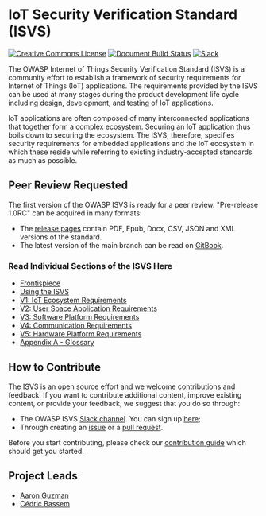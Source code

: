 # IoT Security Verification Standard (ISVS)

[![Creative Commons License](https://licensebuttons.net/l/by-sa/4.0/88x31.png)](https://creativecommons.org/licenses/by-sa/4.0/ "CC BY-SA 4.0")
[![Document Build Status](https://github.com/OWASP/IoT-Security-Verification-Standard-ISVS/workflows/Document%20Build/badge.svg)](https://github.com/OWASP/IoT-Security-Verification-Standard-ISVS/actions?workflow%3A"Document+Build")
[![Slack](https://img.shields.io/badge/chat%20on-slack-46BC99.svg)](https://owasp.slack.com/messages/project-isvs)


The OWASP Internet of Things Security Verification Standard (ISVS) is a community effort to establish a framework of security requirements for Internet of Things (IoT) applications. The requirements provided by the ISVS can be used at many stages during the product development life cycle including design, development, and testing of IoT applications.

IoT applications are often composed of many interconnected applications that together form a complex ecosystem. Securing an IoT application thus boils down to securing the ecosystem. The ISVS, therefore, specifies security requirements for embedded applications and the IoT ecosystem in which these reside while referring to existing industry-accepted standards as much as possible.

## Peer Review Requested
The first version of the OWASP ISVS is ready for a peer review. "Pre-release 1.0RC" can be acquired in many formats:

* The [release pages](https://github.com/OWASP/IoT-Security-Verification-Standard-ISVS/releases) contain PDF, Epub, Docx, CSV, JSON and XML versions of the standard.
* The latest version of the main branch can be read on [GitBook](https://owasp-isvs.gitbook.io/owasp-isvs-pr).

### Read Individual Sections of the ISVS Here
* [Frontispiece](https://github.com/OWASP/IoT-Security-Verification-Standard-ISVS/blob/master/en/0x01-Frontispiece.md)
* [Using the ISVS](https://github.com/OWASP/IoT-Security-Verification-Standard-ISVS/blob/master/en/Using_ISVS.md)
* [V1: IoT Ecosystem Requirements](https://github.com/OWASP/IoT-Security-Verification-Standard-ISVS/blob/master/en/V1-IoT_Ecosystem_Requirements.md)
* [V2: User Space Application Requirements](https://github.com/OWASP/IoT-Security-Verification-Standard-ISVS/blob/master/en/V2-User_Space_Application_Requirements.md)
* [V3: Software Platform Requirements](https://github.com/OWASP/IoT-Security-Verification-Standard-ISVS/blob/master/en/V3-Software_Platform_Requirements.md)
* [V4: Communication Requirements](https://github.com/OWASP/IoT-Security-Verification-Standard-ISVS/blob/master/en/V4-Communication_Requirements.md)
* [V5: Hardware Platform Requirements](https://github.com/OWASP/IoT-Security-Verification-Standard-ISVS/blob/master/en/V5-Hardware_Platform_Requirements.md)
* [Appendix A - Glossary](https://github.com/OWASP/IoT-Security-Verification-Standard-ISVS/blob/master/en/Appendix_A-Glossary.md)

## How to Contribute
The ISVS is an open source effort and we welcome contributions and feedback. If you want to contribute additional content, improve existing content, or provide your feedback, we suggest that you do so through:

* The OWASP ISVS [Slack channel](https://owasp.slack.com/messages/project-isvs/details/). You can sign up [here](https://owasp.slack.com/join/shared_invite/zt-g398htpy-AZ40HOM1WUOZguJKbblqkw#/);
* Through creating an [issue](https://github.com/OWASP/IoT-Security-Verification-Standard-ISVS/issues) or a [pull request](https://github.com/OWASP/IoT-Security-Verification-Standard-ISVS/pulls).

Before you start contributing, please check our [contribution guide](https://github.com/OWASP/IoT-Security-Verification-Standard-ISVS/blob/master/Contributing.md "Contribution Guide") which should get you started.

## Project Leads
* [Aaron Guzman](mailto:aaron.guzman@owasp.org)
* [Cédric Bassem](mailto:cedric.bassem@owasp.org)
